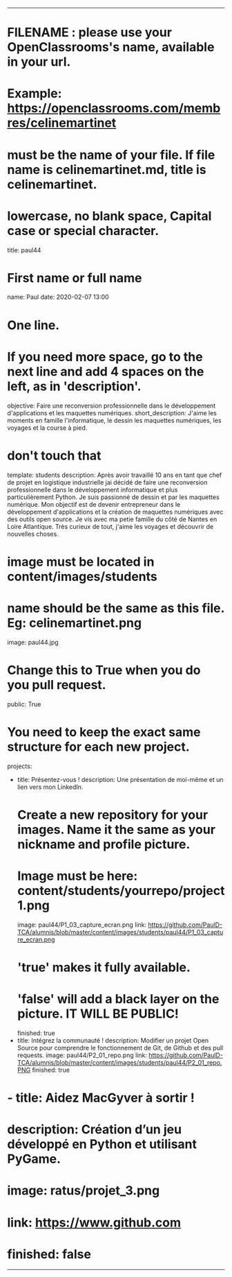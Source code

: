 ---

# FILENAME : please use your OpenClassrooms's name, available in your url.
# Example: https://openclassrooms.com/membres/celinemartinet
# must be the name of your file. If file name is celinemartinet.md, title is celinemartinet.
# lowercase, no blank space, Capital case or special character.
title: paul44

# First name or full name
name: Paul
date: 2020-02-07 13:00

# One line.
# If you need more space, go to the next line and add 4 spaces on the left, as in 'description'.
objective: Faire une reconversion professionnelle dans le développement d'applications et les maquettes numériques.
short_description: J'aime les moments en famille l'informatique, le dessin les maquettes numériques, les voyages et la course à pied.

# don't touch that
template: students
description:
    Après avoir travaillé 10 ans en tant que chef de projet en logistique industrielle jai décidé
    de faire une reconversion professionnelle dans le développement informatique et plus particulièrement
    Python. Je suis passionné de dessin et par les maquettes numérique. Mon objectif est de devenir 
    entrepreneur dans le développement d'applications et la création de maquettes numériques avec des outils 
    open source. Je vis avec ma petie famille du côté de Nantes en Loire Atlantique. Très curieux de tout,
    j'aime les voyages et découvrir de nouvelles choses.

# image must be located in content/images/students
# name should be the same as this file. Eg: celinemartinet.png
image: paul44.jpg

# Change this to True when you do you pull request.
public: True

# You need to keep the exact same structure for each new project.
projects:
  - title: Présentez-vous !
    description: Une présentation de moi-même et un lien vers mon LinkedIn.
    # Create a new repository for your images. Name it the same as your nickname and profile picture.
    # Image must be here: content/students/yourrepo/project1.png
    image: paul44/P1_03_capture_ecran.png
    link: https://github.com/PaulD-TCA/alumnis/blob/master/content/images/students/paul44/P1_03_capture_ecran.png
    # 'true' makes it fully available.
    # 'false' will add a black layer on the picture. IT WILL BE PUBLIC!
    finished: true
  - title: Intégrez la communauté !
    description: Modifier un projet Open Source pour comprendre le fonctionnement de Git, de Github et des pull requests. 
    image: paul44/P2_01_repo.png
    link: https://github.com/PaulD-TCA/alumnis/blob/master/content/images/students/paul44/P2_01_repo.PNG
    finished: true
#  - title: Aidez MacGyver à sortir !
#    description: Création d’un jeu développé en Python et utilisant PyGame.
#    image: ratus/projet_3.png
#    link: https://www.github.com
#    finished: false
---